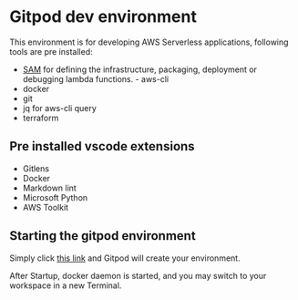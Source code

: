 # Gitpod dev environment

This environment is for developing AWS Serverless applications, following tools are pre installed:

- [SAM](https://aws.amazon.com/serverless/sam/) for defining the infrastructure, packaging, deployment or debugging lambda functions. - aws-cli
- docker
- git
- jq for aws-cli query
- terraform

## Pre installed vscode extensions

- Gitlens
- Docker
- Markdown lint
- Microsoft Python
- AWS Toolkit

## Starting the gitpod environment

Simply click [this link](https://gitpod.io/#https://github.com/simorgh1/gitpod-workspace) and Gitpod will create your environment.

After Startup, docker daemon is started, and you may switch to your workspace in a new Terminal.
